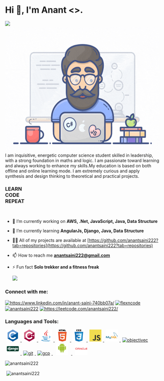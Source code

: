 <h1 align="left">Hi 👋, I'm Anant <>.</h1>
<img  src="https://user-images.githubusercontent.com/73097560/115834477-dbab4500-a447-11eb-908a-139a6edaec5c.gif">

   <img align="right" alt="GIF" src="https://github.com/anantsaini222/anantsaini222/blob/main/developer.gif" width="550" height="410" />
<p align="left">I am inquisitive, energetic computer science student skilled in leadership, with a strong foundation in maths and logic. I am passionate toward learning and always working to enhance my skills.My education is based on both offline and online learning mode. I am extremely curious and apply synthesis and design thinking to theoretical and practical projects.</p>
<h3>LEARN<br>
CODE<br>
REPEAT</h3><br>

- 🔭 I’m currently working on **AWS, .Net, JavaScript, Java, Data Structure**

- 🌱 I’m currently learning **AngularJs, Django, Java, Data Structure**

- 👨‍💻 All of my projects are available at [https://github.com/anantsaini222?tab=repositories](https://github.com/anantsaini222?tab=repositories)

- 📫 How to reach me **anantsaini222@gmail.com**

- ⚡ Fun fact **Solo trekker and a fitness freak**

   <img  src="https://user-images.githubusercontent.com/73097560/115834477-dbab4500-a447-11eb-908a-139a6edaec5c.gif">

<h3 align="left">Connect with me:</h3>
<p align="left">
<a href="https://linkedin.com/in/https://www.linkedin.com/in/anant-saini-740bb07a/" target="blank"><img align="center" src="https://cdn.jsdelivr.net/npm/simple-icons@3.0.1/icons/linkedin.svg" alt="https://www.linkedin.com/in/anant-saini-740bb07a/" height="30" width="40" /></a>
<a href="https://instagram.com/flexncode" target="blank"><img align="center" src="https://cdn.jsdelivr.net/npm/simple-icons@3.0.1/icons/instagram.svg" alt="flexncode" height="30" width="40" /></a>
<a href="https://www.hackerrank.com/anantsaini222" target="blank"><img align="center" src="https://cdn.jsdelivr.net/npm/simple-icons@3.0.1/icons/hackerrank.svg" alt="anantsaini222" height="30" width="40" /></a>
<a href="https://www.leetcode.com/https://leetcode.com/anantsaini222/" target="blank"><img align="center" src="https://cdn.jsdelivr.net/npm/simple-icons@3.0.1/icons/leetcode.svg" alt="https://leetcode.com/anantsaini222/" height="30" width="40" /></a>
</p>

<h3 align="left">Languages and Tools:</h3>

<p align="left"> 
  <a href="https://www.cprogramming.com/" target="_blank"> <img src="https://raw.githubusercontent.com/devicons/devicon/master/icons/c/c-original.svg" alt="c" width="40" height="40" hspace="5"/> </a> 
  <a href="https://www.w3schools.com/cpp/" target="_blank"> <img src="https://raw.githubusercontent.com/devicons/devicon/master/icons/cplusplus/cplusplus-original.svg" alt="cplusplus" width="40" height="40" hspace="5"/> </a> 
  <a href="https://www.java.com" target="_blank"> <img src="https://raw.githubusercontent.com/devicons/devicon/master/icons/java/java-original.svg" alt="java" width="40" height="40" hspace="5"/> </a>
  <a href="https://www.w3.org/html/" target="_blank"> <img src="https://raw.githubusercontent.com/devicons/devicon/master/icons/html5/html5-original-wordmark.svg" alt="html5" width="40" height="40"/ hspace="5"> </a> 
  <a href="https://www.w3schools.com/css/" target="_blank"> <img src="https://raw.githubusercontent.com/devicons/devicon/master/icons/css3/css3-original-wordmark.svg" alt="css3" width="40" height="40" hspace="5"/> </a> 
  <a href="https://developer.mozilla.org/en-US/docs/Web/JavaScript" target="_blank"> <img src="https://raw.githubusercontent.com/devicons/devicon/master/icons/javascript/javascript-original.svg" alt="javascript" width="40" height="40" hspace="5"/> </a> 
  <a href="https://www.mysql.com/" target="_blank"> <img src="https://raw.githubusercontent.com/devicons/devicon/master/icons/mysql/mysql-original-wordmark.svg" alt="mysql" width="40" height="40" hspace="5"/> </a> 
  <a href="https://developer.apple.com/library/archive/documentation/Cocoa/Conceptual/ProgrammingWithObjectiveC/Introduction/Introduction.html" target="_blank"> <img src="https://www.vectorlogo.zone/logos/apple_objectivec/apple_objectivec-icon.svg" alt="objectivec" width="40" height="40" hspace="5"/> </a>
  <a href="https://www.djangoproject.com/" target="_blank"> <img src="https://raw.githubusercontent.com/devicons/devicon/master/icons/django/django-original.svg" alt="django" width="40" height="40" hspace="5"/> </a>
  <a href="https://git-scm.com/" target="_blank"> <img src="https://www.vectorlogo.zone/logos/git-scm/git-scm-icon.svg" alt="git" width="40" height="40" hspace="5"/> </a> 
  <a href="https://cloud.google.com" target="_blank"> <img src="https://www.vectorlogo.zone/logos/google_cloud/google_cloud-icon.svg" alt="gcp" width="40" height="40" hspace="5"/> </a> 
   <a href="https://developer.android.com" target="_blank"> <img src="https://raw.githubusercontent.com/devicons/devicon/master/icons/android/android-original-wordmark.svg" alt="android" width="40" height="40" hspace="10"/> </a>
  <a href="https://www.oracle.com/" target="_blank"> <img src="https://raw.githubusercontent.com/devicons/devicon/master/icons/oracle/oracle-original.svg" alt="oracle" width="40" height="40" hspace="10"/> </a> 
</p>


<p><img align="center" src="https://github-readme-streak-stats.herokuapp.com/?user=anantsaini222&" alt="anantsaini222" /></p>
<p>&nbsp;<img align="center" src="https://github-readme-stats.vercel.app/api?username=anantsaini222&show_icons=true&locale=en" alt="anantsaini222" /></p>
